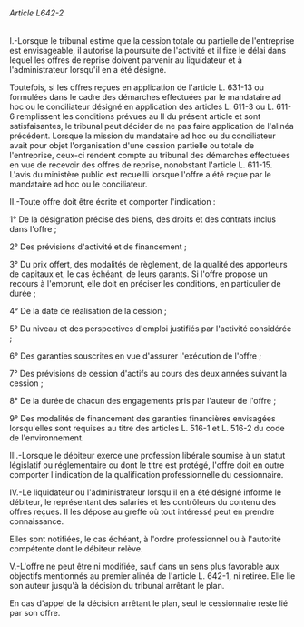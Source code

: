 ###### Article L642-2

I.-Lorsque le tribunal estime que la cession totale ou partielle de l'entreprise est envisageable, il autorise la poursuite de l'activité et il fixe le délai dans lequel les offres de reprise doivent parvenir au liquidateur et à l'administrateur lorsqu'il en a été désigné.

Toutefois, si les offres reçues en application de l'article L. 631-13 ou formulées dans le cadre des démarches effectuées par le mandataire ad hoc ou le conciliateur désigné en application des articles L. 611-3 ou L. 611-6 remplissent les conditions prévues au II du présent article et sont satisfaisantes, le tribunal peut décider de ne pas faire application de l'alinéa précédent. Lorsque la mission du mandataire ad hoc ou du conciliateur avait pour objet l'organisation d'une cession partielle ou totale de l'entreprise, ceux-ci rendent compte au tribunal des démarches effectuées en vue de recevoir des offres de reprise, nonobstant l'article L. 611-15. L'avis du ministère public est recueilli lorsque l'offre a été reçue par le mandataire ad hoc ou le conciliateur.

II.-Toute offre doit être écrite et comporter l'indication :

1° De la désignation précise des biens, des droits et des contrats inclus dans l'offre ;

2° Des prévisions d'activité et de financement ;

3° Du prix offert, des modalités de règlement, de la qualité des apporteurs de capitaux et, le cas échéant, de leurs garants. Si l'offre propose un recours à l'emprunt, elle doit en préciser les conditions, en particulier de durée ;

4° De la date de réalisation de la cession ;

5° Du niveau et des perspectives d'emploi justifiés par l'activité considérée ;

6° Des garanties souscrites en vue d'assurer l'exécution de l'offre ;

7° Des prévisions de cession d'actifs au cours des deux années suivant la cession ;

8° De la durée de chacun des engagements pris par l'auteur de l'offre ;

9° Des modalités de financement des garanties financières envisagées lorsqu'elles sont requises au titre des articles L. 516-1 et L. 516-2 du code de l'environnement.

III.-Lorsque le débiteur exerce une profession libérale soumise à un statut législatif ou réglementaire ou dont le titre est protégé, l'offre doit en outre comporter l'indication de la qualification professionnelle du cessionnaire.

IV.-Le liquidateur ou l'administrateur lorsqu'il en a été désigné informe le débiteur, le représentant des salariés et les contrôleurs du contenu des offres reçues. Il les dépose au greffe où tout intéressé peut en prendre connaissance.

Elles sont notifiées, le cas échéant, à l'ordre professionnel ou à l'autorité compétente dont le débiteur relève.

V.-L'offre ne peut être ni modifiée, sauf dans un sens plus favorable aux objectifs mentionnés au premier alinéa de l'article L. 642-1, ni retirée. Elle lie son auteur jusqu'à la décision du tribunal arrêtant le plan.

En cas d'appel de la décision arrêtant le plan, seul le cessionnaire reste lié par son offre.

